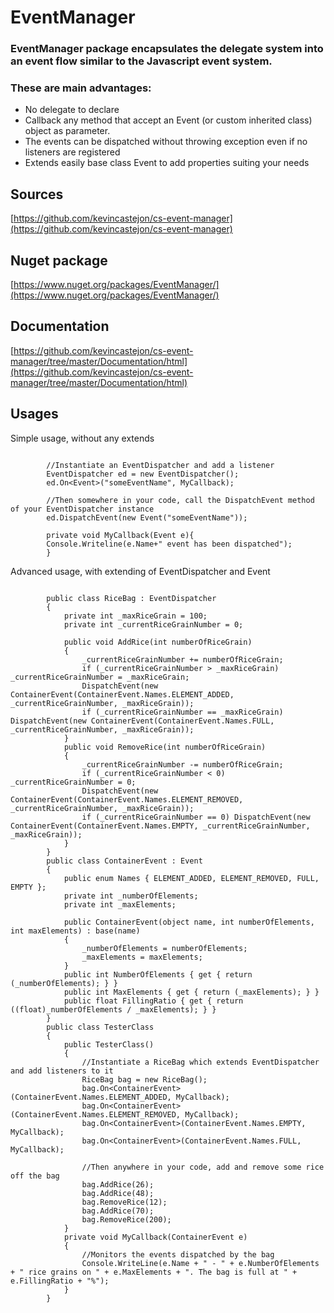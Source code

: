 # EventManager

### EventManager package encapsulates the delegate system into an event flow similar to the Javascript event system.
### These are main advantages:

- No delegate to declare
- Callback any method that accept an Event (or custom inherited class) object as parameter.
- The events can be dispatched without throwing exception even if no listeners are registered
- Extends easily base class Event to add properties suiting your needs

## Sources
[https://github.com/kevincastejon/cs-event-manager](https://github.com/kevincastejon/cs-event-manager)

## Nuget package
[https://www.nuget.org/packages/EventManager/](https://www.nuget.org/packages/EventManager/)

## Documentation
[https://github.com/kevincastejon/cs-event-manager/tree/master/Documentation/html](https://github.com/kevincastejon/cs-event-manager/tree/master/Documentation/html)

## Usages
Simple usage, without any extends

```

        //Instantiate an EventDispatcher and add a listener
        EventDispatcher ed = new EventDispatcher();
        ed.On<Event>("someEventName", MyCallback);

        //Then somewhere in your code, call the DispatchEvent method of your EventDispatcher instance
        ed.DispatchEvent(new Event("someEventName"));

        private void MyCallback(Event e){
        Console.Writeline(e.Name+" event has been dispatched");
        }

```

Advanced usage, with extending of EventDispatcher and Event

```

        public class RiceBag : EventDispatcher
        {
            private int _maxRiceGrain = 100;
            private int _currentRiceGrainNumber = 0;

            public void AddRice(int numberOfRiceGrain)
            {
                _currentRiceGrainNumber += numberOfRiceGrain;
                if (_currentRiceGrainNumber > _maxRiceGrain) _currentRiceGrainNumber = _maxRiceGrain;
                DispatchEvent(new ContainerEvent(ContainerEvent.Names.ELEMENT_ADDED, _currentRiceGrainNumber, _maxRiceGrain));
                if (_currentRiceGrainNumber == _maxRiceGrain) DispatchEvent(new ContainerEvent(ContainerEvent.Names.FULL, _currentRiceGrainNumber, _maxRiceGrain));
            }
            public void RemoveRice(int numberOfRiceGrain)
            {
                _currentRiceGrainNumber -= numberOfRiceGrain;
                if (_currentRiceGrainNumber < 0) _currentRiceGrainNumber = 0;
                DispatchEvent(new ContainerEvent(ContainerEvent.Names.ELEMENT_REMOVED, _currentRiceGrainNumber, _maxRiceGrain));
                if (_currentRiceGrainNumber == 0) DispatchEvent(new ContainerEvent(ContainerEvent.Names.EMPTY, _currentRiceGrainNumber, _maxRiceGrain));
            }
        }
        public class ContainerEvent : Event
        {
            public enum Names { ELEMENT_ADDED, ELEMENT_REMOVED, FULL, EMPTY };
            private int _numberOfElements;
            private int _maxElements;

            public ContainerEvent(object name, int numberOfElements, int maxElements) : base(name)
            {
                _numberOfElements = numberOfElements;
                _maxElements = maxElements;
            }
            public int NumberOfElements { get { return (_numberOfElements); } }
            public int MaxElements { get { return (_maxElements); } }
            public float FillingRatio { get { return ((float)_numberOfElements / _maxElements); } }
        }
        public class TesterClass
        {
            public TesterClass()
            {
                //Instantiate a RiceBag which extends EventDispatcher and add listeners to it
                RiceBag bag = new RiceBag();
                bag.On<ContainerEvent>(ContainerEvent.Names.ELEMENT_ADDED, MyCallback);
                bag.On<ContainerEvent>(ContainerEvent.Names.ELEMENT_REMOVED, MyCallback);
                bag.On<ContainerEvent>(ContainerEvent.Names.EMPTY, MyCallback);
                bag.On<ContainerEvent>(ContainerEvent.Names.FULL, MyCallback);

                //Then anywhere in your code, add and remove some rice off the bag
                bag.AddRice(26);
                bag.AddRice(48);
                bag.RemoveRice(12);
                bag.AddRice(70);
                bag.RemoveRice(200);
            }
            private void MyCallback(ContainerEvent e)
            {
                //Monitors the events dispatched by the bag
                Console.WriteLine(e.Name + " - " + e.NumberOfElements + " rice grains on " + e.MaxElements + ". The bag is full at " + e.FillingRatio + "%");
            }
        }

```
